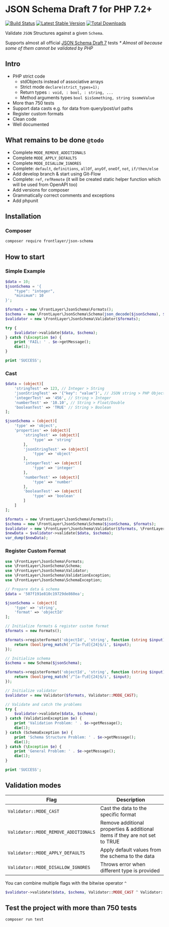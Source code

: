 # JSON Schema Draft 7 for PHP 7.2+

[![Build Status](https://travis-ci.org/frontlayer/json-schema.svg?branch=master)](https://travis-ci.org/frontlayer/json-schema)
[![Latest Stable Version](https://poser.pugx.org/frontlayer/json-schema/v/stable.png)](https://packagist.org/packages/frontlayer/json-schema)
[![Total Downloads](https://poser.pugx.org/frontlayer/json-schema/downloads.png)](https://packagist.org/packages/frontlayer/json-schema)

Validate `JSON` Structures against a given `Schema`.

Supports almost all official [JSON Schema Draft 7](https://github.com/json-schema-org/JSON-Schema-Test-Suite/tree/master/tests/draft7) tests _* Almost all because some of them cannot be validated by PHP_

## Intro
- PHP strict code
    - stdObjects instead of associative arrays
    - Strict mode `declare(strict_types=1);`
    - Return types `: void, : bool, : string, ...`
    - Method arguments types `bool $isSomething, string $someValue`
- More than 750 tests
- Support data casts e.g. for data from query/post/url paths
- Register custom formats
- Clean code
- Well documented

## What remains to be done `@todo`
- Complete `MODE_REMOVE_ADDITIONALS`
- Complete `MODE_APPLY_DEFAULTS`
- Complete `MODE_DISALLOW_IGNORES`
- Complete: `default`, `definitions`, `allOf`, `anyOf`, `oneOf`, `not`, `if/then/else`
- Add develop branch & start using Git-Flow 
- Complete: `ref`, `refRemote` (it will be created static helper function which will be used from OpenAPI too)
- Add versions for composer
- Grammatically correct comments and exceptions
- Add phpunit

## Installation

### Composer

```bash
composer require frontlayer/json-schema
```

## How to start

### Simple Example

```php
$data = 10;
$jsonSchema = '{
    "type": "integer",
    "minimum": 10
}';

$formats = new \FrontLayer\JsonSchema\Formats();
$schema = new \FrontLayer\JsonSchema\Schema(json_decode($jsonSchema), $formats);
$validator = new \FrontLayer\JsonSchema\Validator($formats);

try {
    $validator->validate($data, $schema);
} catch (\Exception $e) {
    print 'FAIL: ' . $e->getMessage();
    die(1);
}

print 'SUCCESS';
```

### Cast
```php
$data = (object)[
    'stringTest' => 123, // Integer > String
    'jsonStringTest' => '{"key": "value"}', // JSON string > PHP Object
    'integerTest' => '456', // String > Integer
    'numberTest' => '10.10', // String > Float/Double
    'booleanTest' => 'TRUE' // String > Boolean
];

$jsonSchema = (object)[
    'type' => 'object',
    'properties' => (object)[
        'stringTest' => (object)[
            'type' => 'string'
        ],
        'jsonStringTest' => (object)[
            'type' => 'object'
        ],
        'integerTest' => (object)[
            'type' => 'integer'
        ],
        'numberTest' => (object)[
            'type' => 'number'
        ],
        'booleanTest' => (object)[
            'type' => 'boolean'
        ]
    ]
];

$formats = new \FrontLayer\JsonSchema\Formats();
$schema = new \FrontLayer\JsonSchema\Schema($jsonSchema, $formats);
$validator = new \FrontLayer\JsonSchema\Validator($formats, \FrontLayer\JsonSchema\Validator::MODE_CAST);
$newData = $validator->validate($data, $schema);
var_dump($newData);
```

### Register Custom Format
```php
use \FrontLayer\JsonSchema\Formats;
use \FrontLayer\JsonSchema\Schema;
use \FrontLayer\JsonSchema\Validator;
use \FrontLayer\JsonSchema\ValidationException;
use \FrontLayer\JsonSchema\SchemaException;

// Prepare data & schema
$data = '507f191e810c19729de860ea';

$jsonSchema = (object)[
    'type' => 'string',
    'format' => 'objectId'
];

// Initialize formats & register custom format
$formats = new Formats();

$formats->registerFormat('objectId', 'string', function (string $input): bool {
    return (bool)preg_match('/^[a-f\d]{24}$/i', $input);
});

// Initialize schema
$schema = new Schema($jsonSchema);

$formats->registerFormat('objectId', 'string', function (string $input): bool {
    return (bool)preg_match('/^[a-f\d]{24}$/i', $input);
});

// Initialize validator
$validator = new Validator($formats, Validator::MODE_CAST);

// Validate and catch the problems
try {
    $validator->validate($data, $schema);
} catch (ValidationException $e) {
    print 'Validation Problem: ' . $e->getMessage();
    die(1);
} catch (SchemaException $e) {
    print 'Schema Structure Problem: ' . $e->getMessage();
    die(1);
} catch (\Exception $e) {
    print 'General Problem: ' . $e->getMessage();
    die(1);
}

print 'SUCCESS';
```

## Validation modes
| Flag | Description |
|------|-------------|
| `Validator::MODE_CAST` | Cast the data to the specific format |
| `Validator::MODE_REMOVE_ADDITIONALS` | Remove additional properties & additional items if they are not set to TRUE |
| `Validator::MODE_APPLY_DEFAULTS` | Apply default values from the schema to the data |
| `Validator::MODE_DISALLOW_IGNORES` | Throws error when different type is provided |

You can combine multiple flags with the bitwise operator `^`
```php
$validator->validate($data, $schema, Validator::MODE_CAST ^ Validator::MODE_REMOVE_ADDITIONALS ^ Validator::MODE_APPLY_DEFAULTS)
```

## Test the project with more than 750 tests

```bash
composer run test
```
